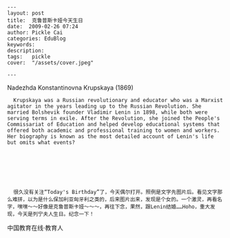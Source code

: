 
    ---
    layout: post  
    title:  克鲁普斯卡娅今天生日  
    date:  2009-02-26 07:24  
    author: Pickle Cai  
    categories: EduBlog  
    keywords: 
    description:   
    tags:	pickle   
    cover:  "/assets/cover.jpeg"  

    ---  
    
 

Nadezhda Konstantinovna Krupskaya (1869)



      Krupskaya was a Russian revolutionary and educator who was a Marxist agitator in the years leading up to the Russian Revolution. She married Bolshevik founder Vladimir Lenin in 1898, while both were serving terms in exile. After the Revolution, she joined the People's Commissariat of Education and helped develop educational systems that offered both academic and professional training to women and workers. Her biography is known as the most detailed account of Lenin's life but omits what events? 



 



      很久没有关注“Today's Birthday”了，今天偶尔打开。照例是文字先图片后。看见文字那么难拼，以为是什么保加利亚匈牙利之类的，后来图片出来，发现是个女的。一个激灵，再看名字，嘿嘿～～好像是克鲁普斯卡娅～～～，再往下念，果然，跟Lenin结婚……Hoho，重大发现，今天是列宁夫人生日。纪念一下！



		    
 中国教育在线·教育人

